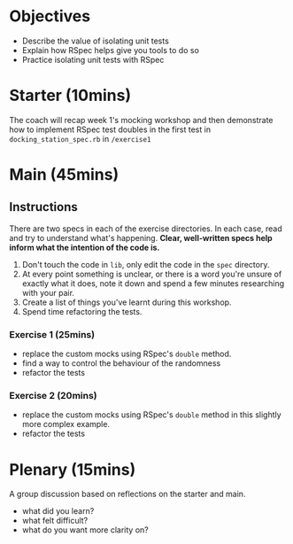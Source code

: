
# Objectives
- Describe the value of isolating unit tests
- Explain how RSpec helps give you tools to do so
- Practice isolating unit tests with RSpec

# Starter (10mins)

The coach will recap week 1's mocking workshop and then demonstrate how to implement RSpec test doubles in the first test in `docking_station_spec.rb` in `/exercise1`

# Main (45mins)

## Instructions

There are two specs in each of the exercise directories. In each case, read and try to understand what's happening. **Clear, well-written specs help inform what the intention of the code is.**

1. Don't touch the code in `lib`, only edit the code in the `spec` directory.
2. At every point something is unclear, or there is a word you're unsure of exactly what it does, note it down and spend a few minutes researching with your pair.
3. Create a list of things you've learnt during this workshop.
4. Spend time refactoring the tests.

### Exercise 1 (25mins)

- replace the custom mocks using RSpec's `double` method.
- find a way to control the behaviour of the randomness
- refactor the tests

### Exercise 2 (20mins)

- replace the custom mocks using RSpec's `double` method in this slightly more complex example.
- refactor the tests

# Plenary (15mins)
A group discussion based on reflections on the starter and main.
- what did you learn?
- what felt difficult?
- what do you want more clarity on?
